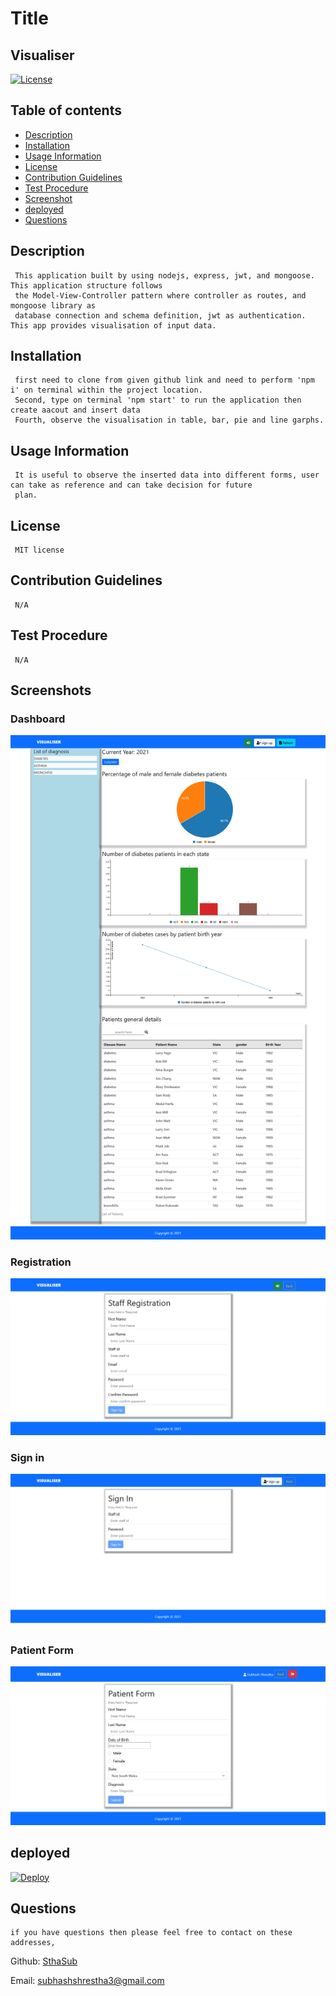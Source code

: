 
  # Title
  ## Visualiser
  
  [![License](https://img.shields.io/badge/License-MIT-yellow.svg)](https://opensource.org/licenses/MIT)
  
  ## Table of contents 
  - [Description](#description)
  - [Installation](#installation)
  - [Usage Information](#usage-information)
  - [License](#license)
  - [Contribution Guidelines](#contribution-guidelines)
  - [Test Procedure](#test-procedure)
  - [Screenshot](#screenshot)
  - [deployed](#deployed)
  - [Questions](#questions)
  
  ## Description
     This application built by using nodejs, express, jwt, and mongoose. This application structure follows 
     the Model-View-Controller pattern where controller as routes, and mongoose library as 
     database connection and schema definition, jwt as authentication. This app provides visualisation of input data.

  ## Installation
     first need to clone from given github link and need to perform 'npm i' on terminal within the project location. 
     Second, type on terminal 'npm start' to run the application then create aacout and insert data 
     Fourth, observe the visualisation in table, bar, pie and line garphs.  

  ## Usage Information
     It is useful to observe the inserted data into different forms, user can take as reference and can take decision for future
     plan.

  ## License
     MIT license
  
  ## Contribution Guidelines
     N/A

  ## Test Procedure
     N/A
  
  ## Screenshots
  ### Dashboard
  ![dashboard](./public/images/dashboard.PNG)

  ### Registration
  ![registration](./public/images/staffForm.PNG)

  ### Sign in
  ![login](./public/images/login.PNG)

  ### Patient Form
  ![patientInfo](./public/images/patientForm.PNG)

  ## deployed
  [![Deploy](https://www.herokucdn.com/deploy/button.svg)](https://health-visualiser.herokuapp.com/)
  
  ## Questions
    if you have questions then please feel free to contact on these addresses,
  
  Github: [SthaSub](https://github.com/SthaSub)
  
  Email: [subhashshrestha3@gmail.com](subhashshrestha3@gmail.com)
    